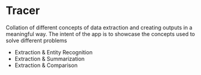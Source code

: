 # Tracer

Collation of different concepts of data extraction and creating outputs in a meaningful way. The intent of the app is to showcase the concepts used to solve different problems

* Extraction & Entity Recognition
* Extraction & Summarization
* Extraction & Comparison
